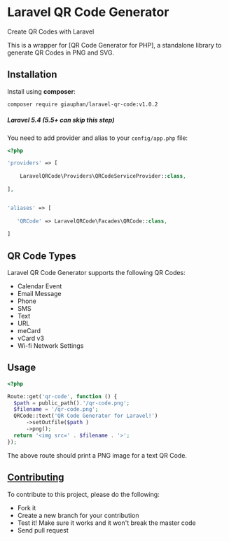 # Laravel QR Code Generator

 Create QR Codes with Laravel

 This is a wrapper for [QR Code Generator for PHP], a standalone library to generate QR Codes in PNG and SVG.

## Installation

 Install using **composer**:

 ```bash
composer require giauphan/laravel-qr-code:v1.0.2
 ```
##### Laravel 5.4 (5.5+ can skip this step)
 
 You need to add provider and alias to your `config/app.php` file:
 
 ```php
 <?php
 
 'providers' => [     
       
     LaravelQRCode\Providers\QRCodeServiceProvider::class,     
   
 ],

 
 'aliases' => [
    
    'QRCode' => LaravelQRCode\Facades\QRCode::class,     
       
 ] 
 ```
## QR Code Types

 Laravel QR Code Generator supports the following QR Codes:

  - Calendar Event
  - Email Message
  - Phone
  - SMS
  - Text
  - URL
  - meCard
  - vCard v3
  - Wi-fi Network Settings
  
## Usage
    
  ```php
  <?php
  
  Route::get('qr-code', function () {
    $path = public_path().'/qr-code.png';
    $filename = '/qr-code.png';
    QRCode::text('QR Code Generator for Laravel!')
        ->setOutfile($path )
        ->png();
    return '<img src=' . $filename . '>';
  });
  
  ```
  The above route should print a PNG image for a text QR Code.
  
   
## [Contributing](CONTRIBUTING.md)
 
 To contribute to this project, please do the following:
 
  - Fork it
  - Create a new branch for your contribution
  - Test it! Make sure it works and it won't break the master code
  - Send pull request

  


